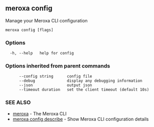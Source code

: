 ## meroxa config

Manage your Meroxa CLI configuration

```
meroxa config [flags]
```

### Options

```
  -h, --help   help for config
```

### Options inherited from parent commands

```
      --config string      config file
      --debug              display any debugging information
      --json               output json
      --timeout duration   set the client timeout (default 10s)
```

### SEE ALSO

* [meroxa](meroxa.md)	 - The Meroxa CLI
* [meroxa config describe](meroxa_config_describe.md)	 - Show Meroxa CLI configuration details

